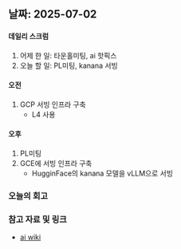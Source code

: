 ## 날짜: 2025-07-02

#### 데일리 스크럼
1. 어제 한 일: 타운홀미팅, ai 핫픽스
2. 오늘 할 일: PL미팅, kanana 서빙


#### 오전
1. GCP 서빙 인프라 구축
    -  L4 사용

#### 오후
1. PL미팅
2. GCE에 서빙 인프라 구축
    - HugginFace의 kanana 모델을 vLLM으로 서빙

### 오늘의 회고
> 

### 참고 자료 및 링크
- [ai wiki](https://github.com/100-hours-a-week/14-YG-WIKI/wiki/AI-Wiki)
